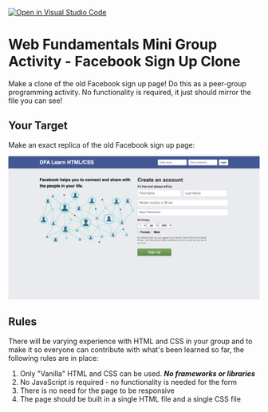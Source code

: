 [![Open in Visual Studio Code](https://classroom.github.com/assets/open-in-vscode-718a45dd9cf7e7f842a935f5ebbe5719a5e09af4491e668f4dbf3b35d5cca122.svg)](https://classroom.github.com/online_ide?assignment_repo_id=13748826&assignment_repo_type=AssignmentRepo)
# Web Fundamentals Mini Group Activity - Facebook Sign Up Clone

Make a clone of the old Facebook sign up page! Do this as a peer-group programming activity. No functionality is required, it just should mirror the file you can see!

## Your Target

Make an exact replica of the old Facebook sign up page:

![Facebook Sign Up](./images/facebook-clone.png)

## Rules

There will be varying experience with HTML and CSS in your group and to make it so everyone can contribute with what's been learned so far, the following rules are in place:

1) Only "Vanilla" HTML and CSS can be used. ***No frameworks or libraries***
2) No JavaScript is required - no functionality is needed for the form
3) There is no need for the page to be responsive
4) The page should be built in a single HTML file and a single CSS file
